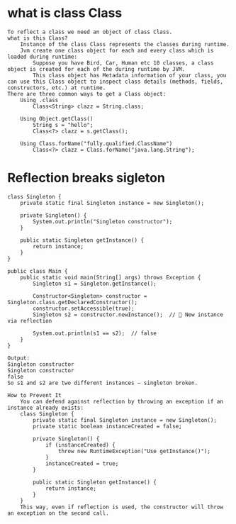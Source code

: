 # what is class Class
    To reflect a class we need an object of class Class.
    what is this Class?
        Instance of the class Class represents the classes during runtime.
        Jvm create one class object for each and every class which is loaded during runtime:
            Suppose you have Bird, Car, Human etc 10 classes, a class object is created for each of the during runtime by JVM.
            This class object has Metadata information of your class, you can use this Class object to inspect class details (methods, fields, constructors, etc.) at runtime.
    There are three common ways to get a Class object:
        Using .class
            Class<String> clazz = String.class;

        Using Object.getClass()
            String s = "hello";
            Class<?> clazz = s.getClass();

        Using Class.forName("fully.qualified.ClassName")
            Class<?> clazz = Class.forName("java.lang.String");

# Reflection breaks sigleton
    class Singleton {
        private static final Singleton instance = new Singleton();

        private Singleton() {
            System.out.println("Singleton constructor");
        }

        public static Singleton getInstance() {
            return instance;
        }
    }

    public class Main {
        public static void main(String[] args) throws Exception {
            Singleton s1 = Singleton.getInstance();

            Constructor<Singleton> constructor = Singleton.class.getDeclaredConstructor();
            constructor.setAccessible(true);
            Singleton s2 = constructor.newInstance();  // 🚨 New instance via reflection

            System.out.println(s1 == s2);  // false
        }
    }

    Output:
    Singleton constructor
    Singleton constructor
    false
    So s1 and s2 are two different instances — singleton broken.

    How to Prevent It
        You can defend against reflection by throwing an exception if an instance already exists:
        class Singleton {
            private static final Singleton instance = new Singleton();
            private static boolean instanceCreated = false;

            private Singleton() {
                if (instanceCreated) {
                    throw new RuntimeException("Use getInstance()");
                }
                instanceCreated = true;
            }

            public static Singleton getInstance() {
                return instance;
            }
        }
        This way, even if reflection is used, the constructor will throw an exception on the second call.